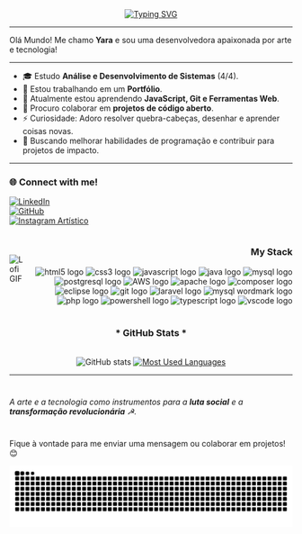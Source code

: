 <div align="center">
  <a href="https://git.io/typing-svg">
    <img src="https://readme-typing-svg.demolab.com?font=Fira+Code&weight=500&size=22&pause=1000&color=EEEEEE&center=true&vCenter=true&random=false&width=524&lines=%E2%8A%B9+Welcome+to+my+profile!+%CB%99%E1%B5%95%CB%99+%E2%8A%B9+" alt="Typing SVG">
  </a>
</div>

---

Olá Mundo! Me chamo **Yara** e sou uma desenvolvedora apaixonada por arte e tecnologia!  

---

- 🎓 Estudo **Análise e Desenvolvimento de Sistemas** (4/4).  
- 🔭 Estou trabalhando em um **Portfólio**.  
- 🌱 Atualmente estou aprendendo **JavaScript, Git e Ferramentas Web**.  
- 👯 Procuro colaborar em **projetos de código aberto**.  
- ⚡ Curiosidade: Adoro resolver quebra-cabeças, desenhar e aprender coisas novas.  
- 🎯 Buscando melhorar habilidades de programação e contribuir para projetos de impacto.  

---

<h3 align="left">🌐 Connect with me!</h3>

[![LinkedIn](https://img.shields.io/badge/LinkedIn-000?style=for-the-badge&logo=linkedin&logoColor=EEEEEE)](https://www.linkedin.com/in/yara-rosa-dev)  
[![GitHub](https://img.shields.io/badge/GitHub-000?style=for-the-badge&logo=github&logoColor=EEEEEE)](https://github.com/yararosasilva)  
[![Instagram Artístico](https://img.shields.io/badge/Instagram-000?style=for-the-badge&logo=instagram&logoColor=EEEEEE)](https://instagram.com/ynharaart)

<div style="display: flex; justify-content: space-between; align-items: center;">
  <!-- GIF lofi à esquerda -->
  <div align="left">
    <img src="https://media.giphy.com/media/26FPnsRwwOdodgz4g/giphy.gif" alt="Lofi GIF" height="200">
  </div>
  
  <!-- My Stack à direita -->
  <div align="right">
    <h3>My Stack</h3>
    <img src="https://cdn.jsdelivr.net/gh/devicons/devicon/icons/html5/html5-original.svg" height="25" alt="html5 logo" />
    <img src="https://cdn.jsdelivr.net/gh/devicons/devicon/icons/css3/css3-original.svg" height="25" alt="css3 logo" />
    <img src="https://cdn.jsdelivr.net/gh/devicons/devicon/icons/javascript/javascript-plain.svg" height="25" alt="javascript logo" />
    <img src="https://cdn.jsdelivr.net/gh/devicons/devicon/icons/java/java-original.svg" height="25" alt="java logo" />
    <img src="https://cdn.jsdelivr.net/gh/devicons/devicon/icons/mysql/mysql-original.svg" height="25" alt="mysql logo" />
    <img src="https://cdn.jsdelivr.net/gh/devicons/devicon/icons/postgresql/postgresql-original.svg" height="25" alt="postgresql logo" />
    <img src="https://cdn.jsdelivr.net/gh/devicons/devicon/icons/amazonwebservices/amazonwebservices-original-wordmark.svg" height="25" alt="AWS logo" />
    <img src="https://cdn.jsdelivr.net/gh/devicons/devicon/icons/apache/apache-plain.svg" height="25" alt="apache logo" />
    <img src="https://cdn.jsdelivr.net/gh/devicons/devicon/icons/composer/composer-original.svg" height="25" alt="composer logo" />
    <img src="https://cdn.jsdelivr.net/gh/devicons/devicon/icons/eclipse/eclipse-original-wordmark.svg" height="25" alt="eclipse logo" />
    <img src="https://cdn.jsdelivr.net/gh/devicons/devicon/icons/git/git-original.svg" height="25" alt="git logo" />
    <img src="https://cdn.jsdelivr.net/gh/devicons/devicon/icons/laravel/laravel-original.svg" height="25" alt="laravel logo" />
    <img src="https://cdn.jsdelivr.net/gh/devicons/devicon/icons/mysql/mysql-original-wordmark.svg" height="25" alt="mysql wordmark logo" />
    <img src="https://cdn.jsdelivr.net/gh/devicons/devicon/icons/php/php-original.svg" height="25" alt="php logo" />
    <img src="https://cdn.jsdelivr.net/gh/devicons/devicon/icons/powershell/powershell-original.svg" height="25" alt="powershell logo" />
    <img src="https://cdn.jsdelivr.net/gh/devicons/devicon/icons/typescript/typescript-original.svg" height="25" alt="typescript logo" />
    <img src="https://cdn.jsdelivr.net/gh/devicons/devicon/icons/vscode/vscode-original.svg" height="25" alt="vscode logo" />
  </div>
</div>

#

<div style="text-align: center;" align="center">
  <h3>* GitHub Stats *</h3>
  <br>
  <img src="https://github-readme-stats-git-masterrstaa-rickstaa.vercel.app/api?username=yarazip&hide_title=true&show_icons=true&include_all_commits=false&count_private=true&line_height=25&hide=issues&bg_color=000&title_color=EEEEEE&text_color=FFF&border_radius=3&border_color=EEEEEE&icon_color=EEEEEE&theme=jolly" alt="GitHub stats">

  <a href="https://github.com/yarazip/github-readme-stats">
    <img src="https://github-readme-stats-git-masterrstaa-rickstaa.vercel.app/api/top-langs/?username=yarazip&line_height=10&card_width=290&layout=compact&hide_title=false&count_private=true&langs_count=4&show_icons=true&title_color=EEEEEE&hide=html,scss,less&bg_color=000&text_color=8B8B8B&border_radius=3&border_color=EEEEEE&count_private=true" alt="Most Used Languages">
  </a>
</div>

---

#

_A arte e a tecnologia como instrumentos para a **luta social** e a **transformação revolucionária** ☭._

#

Fique à vontade para me enviar uma mensagem ou colaborar em projetos! 😊

<picture align="center">
  <source media="(prefers-color-scheme: dark)" srcset="https://raw.githubusercontent.com/yarazip/yarazip/output/github-contribution-grid-snake-dark.svg">
  <source media="(prefers-color-scheme: light)" srcset="https://raw.githubusercontent.com/yarazip/yarazip/output/github-contribution-grid-snake-dark.svg">
  <img align="center" alt="github contribution grid snake animation" src="https://raw.githubusercontent.com/yarazip/yarazip/output/github-contribution-grid-snake.svg">
</picture>

